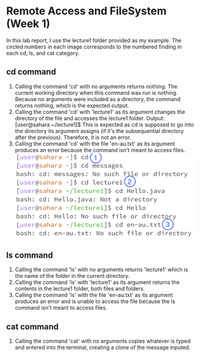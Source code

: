 # Remote Access and FileSystem (Week 1)
In this lab report, I use the lecture1 folder provided as my example. The circled numbers in each image corresponds to the numbered finding in each cd, ls, and cat category.
## cd command
1. Calling the command 'cd' with no arguments returns nothing. The current working directory when this command was run is nothing. Because  no arguments were included as a directory, the command returns nothing, which is the expected output.
2. Calling the command 'cd' with 'lecture1' as its argument changes the directory of the file and accesses the lecture1 folder.
Output: [user@sahara ~/lecture1]$
This is expected as cd is supposed to go into the directory its argument assigns (if it's the subsequential directory after the previous). Therefore, it is not an error.
3. Calling the command 'cd' with the file 'en-au.txt' as its argument produces an error because the command isn't meant to access files.
![Image](lab1_cd_examples.png)

## ls command
1. Calling the command 'ls' with no arguments returns 'lecture1' which is the name of the folder in the current directory.
2. Calling the command 'ls' with 'lecture1' as its argument returns the contents in the lecture1 folder, both files and folders.
3. Calling the command 'ls' with the file 'en-au.txt' as its argument produces an error and is unable to access the file because the ls command isn't meant to access files.

## cat command
1. Calling the command 'cat' with no arguments copies whatever is typed and entered into the terminal, creating a clone of the message inputed.

